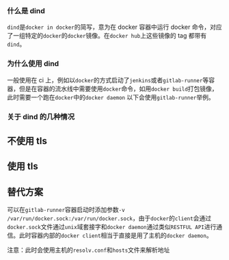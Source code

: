 ### 什么是 dind

`dind`是`docker in docker`的简写，意为在 docker 容器中运行 docker 命令，对应了一组特定的`docker`的`docker`镜像。在`docker hub`上这些镜像的 tag 都带有`dind`。

### 为什么使用 dind

一般使用在 ci 上，例如以`docker`的方式启动了`jenkins`或者`gitlab-runner`等容器，但是在容器的流水线中需要使用`docker`命令，如用`docker build`打包镜像，此时需要一个跑在`docker`中的`docker daemon`
以下会使用`gitlab-runner`举例。

### 关于 dind 的几种情况

## 不使用 tls

## 使用 tls

## 替代方案

可以在`gitlab-runner`容器启动时添加参数`-v /var/run/docker.sock:/var/run/docker.sock`，由于`docker`的`client`会通过`docker.sock`文件通过`unix`域套接字和`docker daemon`通过类似`RESTFUL API`进行通信。此时容器内部的`docker client`相当于直接是用了主机的`docker daemon`。

注意：此时会使用主机的`resolv.conf`和`hosts`文件来解析地址
